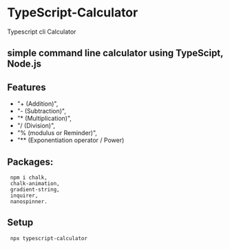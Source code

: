 # TypeScript-Calculator
Typescript cli Calculator

## simple command line calculator using TypeScipt, Node.js 

## Features
* "+ (Addition)",
* "- (Subtraction)",
* "* (Multiplication)",
* "/ (Division)",
* "% (modulus or Reminder)",
* "** (Exponentiation operator / Power)

## Packages:
```
 npm i chalk,
 chalk-animation,
 gradient-string,
 inquirer,
 nanospinner.
```

 ## Setup
```
 npx typescript-calculator
```
